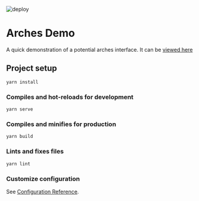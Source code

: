 ![deploy](https://github.com/OpenTechStrategies/arches-demo/actions/workflows/deploy.yml/badge.svg)

# Arches Demo

A quick demonstration of a potential arches interface.  It can be [viewed here](https://opentechstrategies.github.io/arches-demo/) 

## Project setup
```
yarn install
```

### Compiles and hot-reloads for development
```
yarn serve
```

### Compiles and minifies for production
```
yarn build
```

### Lints and fixes files
```
yarn lint
```

### Customize configuration
See [Configuration Reference](https://cli.vuejs.org/config/).
